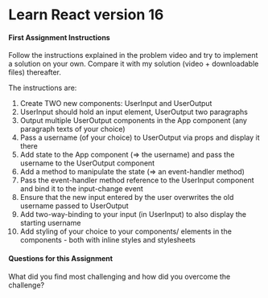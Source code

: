# Learn React version 16

#### First Assignment Instructions

Follow the instructions explained in the problem video and try to implement a solution on your own. Compare it with my solution (video + downloadable files) thereafter.

The instructions are:

1.   Create TWO new components: UserInput and UserOutput
1.   UserInput should hold an input element, UserOutput two paragraphs
1.   Output multiple UserOutput components in the App component (any paragraph texts of your choice)
1.   Pass a username (of your choice) to UserOutput via props and display it there
1.   Add state to the App component (=> the username) and pass the username to the UserOutput component
1.   Add a method to manipulate the state (=> an event-handler method)
1.   Pass the event-handler method reference to the UserInput component and bind it to the input-change event
1.   Ensure that the new input entered by the user overwrites the old username passed to UserOutput
1.   Add two-way-binding to your input (in UserInput) to also display the starting username
1.   Add styling of your choice to your components/ elements in the components - both with inline styles and stylesheets

#### Questions for this Assignment

What did you find most challenging and how did you overcome the challenge?